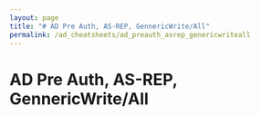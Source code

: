 ```yaml
---
layout: page
title: "# AD Pre Auth, AS-REP, GennericWrite/All"
permalink: /ad_cheatsheets/ad_preauth_asrep_genericwriteall
---
```


# AD Pre Auth, AS-REP, GennericWrite/All

